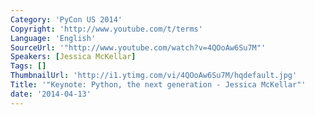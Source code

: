 ```yaml
---
Category: 'PyCon US 2014'
Copyright: 'http://www.youtube.com/t/terms'
Language: 'English'
SourceUrl: '"http://www.youtube.com/watch?v=4QOoAw6Su7M"'
Speakers: [Jessica McKellar]
Tags: []
ThumbnailUrl: 'http://i1.ytimg.com/vi/4QOoAw6Su7M/hqdefault.jpg'
Title: '"Keynote: Python, the next generation - Jessica McKellar"'
date: '2014-04-13'
---
```


